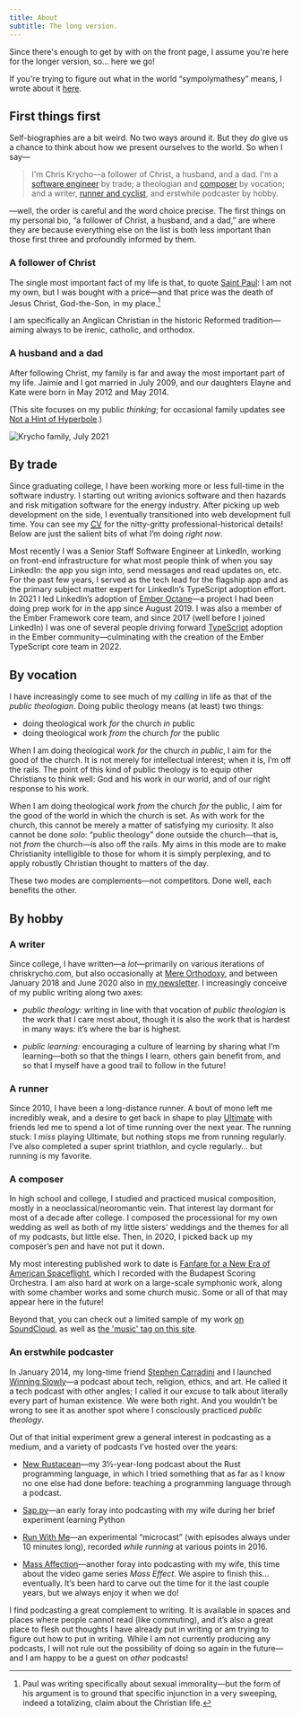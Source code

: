 ```yaml
---
title: About
subtitle: The long version.
---
```


Since there's enough to get by with on the front page, I assume you're here for the longer version, so… here we go!

<aside>

If you're trying to figure out what in the world “sympolymathesy” means, I wrote about it [here](https://v5.chriskrycho.com/journal/relaunch!/#1-new-site-title).

</aside>

## First things first

Self-biographies are a bit weird. No two ways around it. But they _do_ give us a chance to think about how we present ourselves to the world. So when I say—

<blockquote>

I'm Chris Krycho—a follower of Christ, a husband, and a dad. I'm a [software engineer](/cv/) by trade; a theologian and [composer](https://music.chriskrycho.com) by vocation; and a writer, [runner and cyclist](https://www.strava.com/athletes/chriskrycho), and erstwhile podcaster by hobby.

<!-- {% include 'blocks/short-about.njk' %} -->

</blockquote>

—well, the order is careful and the word choice precise. The first things on my personal bio, “a follower of Christ, a husband, and a dad,” are where they are because everything else on the list is both less important than those first three and profoundly informed by them.

### A follower of Christ

The single most important fact of my life is that, to quote [Saint Paul](https://www.esv.org/1+Corinthians+6/): I am not my own, but I was bought with a price—and that price was the death of Jesus Christ, God-the-Son, in my place.[^on-1-cor-6]

I am specifically an Anglican Christian in the historic Reformed tradition—aiming always to be irenic, catholic, and orthodox.

[^on-1-cor-6]: Paul was writing specifically about sexual immorality—but the form of his argument is to ground that specific injunction in a very sweeping, indeed a totalizing, claim about the Christian life.

### A husband and a dad

After following Christ, my family is far and away the most important part of my life. Jaimie and I got married in July 2009, and our daughters Elayne and Kate were born in May 2012 and May 2014.

(This site focuses on my public _thinking_; for occasional family updates see [Not a Hint of Hyperbole](https://krycho.com).)

![Krycho family, July 2021](https://cdn.chriskrycho.com/images/dnm-2021.jpg)

## By trade

Since graduating college, I have been working more or less full-time in the software industry. I starting out writing avionics software and then hazards and risk mitigation software for the energy industry. After picking up web development on the side, I eventually transitioned into web development full time. You can see my [<abbr title="curriculum vitae">CV</abbr>](/cv/) for the nitty-gritty professional-historical details! Below are just the salient bits of what I’m doing _right now_.

Most recently I was a Senior Staff Software Engineer at LinkedIn, working on front-end infrastructure for what most people think of when you say LinkedIn: the app you sign into, send messages and read updates on, etc. For the past few years, I served as the tech lead for the flagship app and as the primary subject matter expert for LinkedIn’s TypeScript adoption effort. In 2021 I led LinkedIn’s adoption of [Ember Octane]—a project I had been doing prep work for in the app since August 2019. I was also a member of the Ember Framework core team, and since 2017 (well before I joined LinkedIn) I was one of several people driving forward [TypeScript] adoption in the Ember community—culminating with the creation of the Ember TypeScript core team in 2022.

[Ember Octane]: https://emberjs.com/editions/octane/
[TypeScript]: https://www.typescriptlang.org

## By vocation

I have increasingly come to see much of my _calling_ in life as that of the <i>public theologian</i>. Doing public theology means (at least) two things:

- doing theological work _for_ the church _in_ public
- doing theological work _from_ the church _for_ the public

When I am doing theological work _for_ the church _in public_, I aim for the good of the church. It is not merely for intellectual interest; when it is, I’m off the rails. The point of this kind of public theology is to equip other Christians to think well: God and his work in our world, and of our right response to his work.

When I am doing theological work _from_ the church _for_ the public, I aim for the good of the world in which the church is set. As with work for the church, this cannot be merely a matter of satisfying my curiosity. It also cannot be done _solo_: “public theology” done outside the church—that is, not _from_ the church—is also off the rails. My aims in this mode are to make Christianity intelligible to those for whom it is simply perplexing, and to apply robustly Christian thought to matters of the day.

These two modes are complements—not competitors. Done well, each benefits the other.

## By hobby

### A writer

Since college, I have written—a _lot_—primarily on various iterations of chriskrycho.com, but also occasionally at [Mere Orthodoxy], and between January 2018 and June 2020 also in [my newsletter]. I increasingly conceive of my public writing along two axes:

[Mere Orthodoxy]: https://mereorthodoxy.com
[my newsletter]: https://buttondown.email/chriskrycho

- <i>public theology:</i> writing in line with that vocation of <i>public theologian</i> is the work that I care most about, though it is also the work that is hardest in many ways: it’s where the bar is highest.

- <i>public learning:</i> encouraging a culture of learning by sharing what I’m learning—both so that the things I learn, others gain benefit from, and so that I myself have a good trail to follow in the future!

### A runner

Since 2010, I have been a long-distance runner. A bout of mono left me incredibly weak, and a desire to get back in shape to play [Ultimate] with friends led me to spend a lot of time running over the next year. The running stuck: I _miss_ playing Ultimate, but nothing stops me from running regularly. I’ve also completed a super sprint triathlon, and cycle regularly… but running is my favorite.

[Ultimate]: https://en.wikipedia.org/wiki/Ultimate_(sport)

### A composer

In high school and college, I studied and practiced musical composition, mostly in a neoclassical/neoromantic vein. That interest lay dormant for most of a decade after college. I composed the processional for my own wedding as well as both of my little sisters’ weddings and the themes for all of my podcasts, but little else. Then, in 2020, I picked back up my composer’s pen and have not put it down.

My most interesting published work to date is [Fanfare for a New Era of American Spaceflight][fanfare], which I recorded with the Budapest Scoring Orchestra. I am also hard at work on a large-scale symphonic work, along with some chamber works and some church music. Some or all of that may appear here in the future!

Beyond that, you can check out a limited sample of my work [on SoundCloud], as well as [the 'music' tag on this site](/topics/music/).

[fanfare]: https://v5.chriskrycho.com/elsewhere/fanfare-for-a-new-era-of-american-spaceflight-live-recording/
[on SoundCloud]: https://soundcloud.com/chriskrycho/tracks

### An erstwhile podcaster

In January 2014, my long-time friend [Stephen Carradini] and I launched [Winning Slowly]—a podcast about tech, religion, ethics, and art. He called it a tech podcast with other angles; I called it our excuse to talk about literally every part of human existence. We were both right. And you wouldn’t be wrong to see it as another spot where I consciously practiced <i>public theology</i>.

[Stephen Carradini]: https://stephencarradini.com
[Winning Slowly]: https://winningslowly.org

Out of that initial experiment grew a general interest in podcasting as a medium, and a variety of podcasts I’ve hosted over the years:

- [New Rustacean](https://newrustacean.com)—my 3½-year-long podcast about the Rust programming language, in which I tried something that as far as I know no one else had done before: teaching a programming language through a podcast.

- [Sap.py](https://sap-py.krycho.com)—an early foray into podcasting with my wife during her brief experiment learning Python

- [Run With Me](https://runwith.chriskrycho.com)—an experimental “microcast” (with episodes always under 10 minutes long), recorded _while running_ at various points in 2016.

- [Mass Affection](https://massaffection.com)—another foray into podcasting with my wife, this time about the video game series <cite>Mass Effect</cite>. We aspire to finish this… eventually. It’s been hard to carve out the time for it the last couple years, but we always enjoy it when we do!

I find podcasting a great complement to writing. It is available in spaces and places where people cannot read (like commuting), and it’s also a great place to flesh out thoughts I have already put in writing or am trying to figure out how to put in writing. While I am not currently producing any podcasts, I will not rule out the possibility of doing so again in the future—and I am happy to be a guest on _other_ podcasts!
